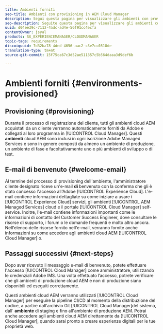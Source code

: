 ```yaml
---
title: Ambienti forniti
seo-title: Ambienti con provisioning in AEM Cloud Manager
description: Segui questa pagina per visualizzare gli ambienti con provisioning disponibili in Cloud Manager
seo-description: Seguite questa pagina per visualizzare gli ambienti con provisioning disponibili in AEM Cloud Manager.
uuid: d04ee39c-7112-4adc-ad4e-56f91cc4ecfa
contentOwner: jsyal
products: SG_EXPERIENCEMANAGER/CLOUDMANAGER
topic-tags: requirements
discoiquuid: 7d32ba78-4ded-4656-aac2-c3e7cc0518de
translation-type: tm+mt
source-git-commit: 15f75ca67c3d52ae511357c5b564daaa3d9def6b

---
```



# Ambienti forniti {#environments-provisioned}

## Provisioning {#provisioning}

Durante il processo di registrazione del cliente, tutti gli ambienti cloud AEM acquistati da un cliente verranno automaticamente forniti da Adobe e collegati al loro programma in [!UICONTROL Cloud Manager]. Questi **ambienti** cloud AEM sono inclusi in ogni iscrizione Adobe Managed Services e sono in genere composti da almeno un ambiente di produzione, un ambiente di fase e facoltativamente uno o più ambienti di sviluppo o di test.

## E-mail di benvenuto {#welcome-email}

Al termine del processo di provisioning dell'ambiente, l'amministratore cliente designato riceve un'e-mail **di** benvenuto con la conferma che gli è stato concesso l'accesso all'Adobe [!UICONTROL Experience Cloud]. L'e-mail contiene informazioni dettagliate su come iniziare a usare i [!UICONTROL Experience Cloud] servizi, gli ambienti [!UICONTROL AEM Managed Services] cloud e il portale [!UICONTROL Cloud Manager] self-service. Inoltre, l'e-mail contiene informazioni importanti come le informazioni di contatto del Customer Success Engineer, dove consultare le risorse di supporto, i forum o le domande frequenti e molto altro ancora. Nell'elenco delle risorse fornito nell'e-mail, verranno fornite anche informazioni su come accedere agli ambienti cloud AEM [!UICONTROL Cloud Manager] o.

## Passaggi successivi {#next-steps}

Dopo aver ricevuto il messaggio e-mail di benvenuto, potete effettuare l'accesso [!UICONTROL Cloud Manager] come amministratore, utilizzando le credenziali Adobe IMS. Una volta effettuato l’accesso, potrete verificare che gli ambienti di produzione cloud AEM e non di produzione siano disponibili ed eseguiti correttamente.

Questi ambienti cloud AEM verranno utilizzati [!UICONTROL Cloud Manager] per eseguire la pipeline CI/CD al momento della distribuzione del codice, a partire dall'archivio Git [!UICONTROL Cloud Manager]del sistema, dall' **ambiente** di staging e fino all'ambiente di produzione AEM. Potrai anche accedere agli ambienti cloud AEM direttamente da [!UICONTROL Cloud Manager], quando sarai pronto a creare esperienze digitali per le tue proprietà web.
